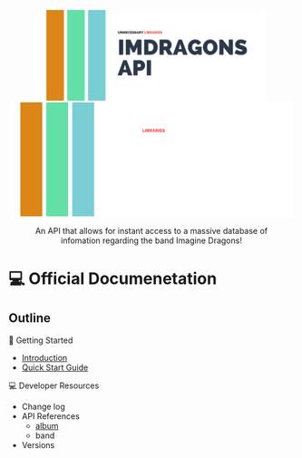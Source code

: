<p align="center">
  <a href="#gh-light-mode-only">
    <img src="../src/assets/1.png" alt="logo" width="80%" height="auto" />
  </a>
  <a href="#gh-dark-mode-only">
    <img src="../src/assets/2.png" alt="logo" width: 100%; height: auto;/>
  </a>
</p>
<p align="center">An API that allows for instant access to a massive database of <br> infomation regarding the band Imagine Dragons!</p>
</p>

# 💻 Official Documenetation

## Outline

🚀 Getting Started 
  - [Introduction](https://github.com/unnecessarylibraries/ImDragonsAPI/blob/main/docs/getting-started/introduction.md)
  - [Quick Start Guide](https://github.com/unnecessarylibraries/ImDragonsAPI/blob/main/docs/getting-started/quick-start-guide.md)
  
💻 Developer Resources
- Change log
- API References
  - [album](https://github.com/unnecessarylibraries/ImDragonsAPI/blob/main/docs/getting-started/quick-start-guide.md)
  - band
- Versions

